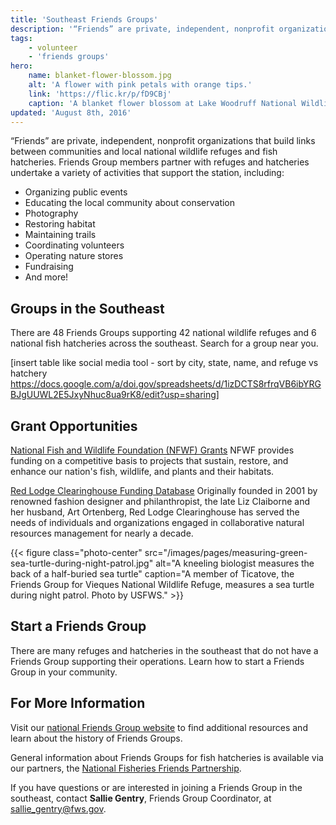 ```yaml
---
title: 'Southeast Friends Groups'
description: '“Friends” are private, independent, nonprofit organizations that build links between communities and support local national wildlife refuges and fish hatcheries across the southeast. Learn more about how you can participate!'
tags:
    - volunteer
    - 'friends groups'
hero:
    name: blanket-flower-blossom.jpg
    alt: 'A flower with pink petals with orange tips.'
    link: 'https://flic.kr/p/fD9CBj'
    caption: 'A blanket flower blossom at Lake Woodruff National Wildlife Refuge in Florida. Photo by Eileen Tramontana, USFWS.'
updated: 'August 8th, 2016'
---
```


“Friends” are private, independent, nonprofit organizations that build links between communities and local national wildlife refuges and fish hatcheries. Friends Group members partner with refuges and hatcheries undertake a variety of activities that support the station, including:

 - Organizing public events
 - Educating the local community about conservation
 - Photography
 - Restoring habitat
 - Maintaining trails
 - Coordinating volunteers
 - Operating nature stores
 - Fundraising
 - And more!

## Groups in the Southeast
There are 48 Friends Groups supporting 42 national wildlife refuges and 6 national fish hatcheries across the southeast. Search for a group near you.

[insert table like social media tool - sort by city, state, name, and refuge vs hatchery
https://docs.google.com/a/doi.gov/spreadsheets/d/1izDCTS8rfrqVB6ibYRGBJgUUWL2E5JxyNhuc8ua9rK8/edit?usp=sharing]

## Grant Opportunities
[National Fish and Wildlife Foundation (NFWF) Grants](http://www.nfwf.org/whatwedo/grants/Pages/home.aspx)
NFWF provides funding on a competitive basis to projects that sustain, restore, and enhance our nation's fish, wildlife, and plants and their habitats.

[Red Lodge Clearinghouse Funding Database](http://rlch.org/funding)
Originally founded in 2001 by renowned fashion designer and philanthropist, the late Liz Claiborne and her husband, Art Ortenberg, Red Lodge Clearinghouse has served the needs of individuals and organizations engaged in collaborative natural resources management for nearly a decade.

{{< figure class="photo-center" src="/images/pages/measuring-green-sea-turtle-during-night-patrol.jpg" alt="A kneeling biologist measures the back of a half-buried sea turtle" caption="A member of Ticatove, the Friends Group for Vieques National Wildlife Refuge, measures a sea turtle during night patrol. Photo by USFWS." >}}

## Start a Friends Group
There are many refuges and hatcheries in the southeast that do not have a Friends Group supporting their operations. Learn how to start a Friends Group in your community.

## For More Information
Visit our [national Friends Group website](http://www.fws.gov/refuges/friends/) to find additional resources and learn about the history of Friends Groups.

General information about Friends Groups for fish hatcheries is available via our partners, the [National Fisheries Friends Partnership](http://www.fisheriesfriends.org/).

If you have questions or are interested in joining a Friends Group in the southeast, contact **Sallie Gentry**, Friends Group Coordinator, at [sallie_gentry@fws.gov](mailto:sallie_gentry@fws.gov?subject=Friends+Groups).
